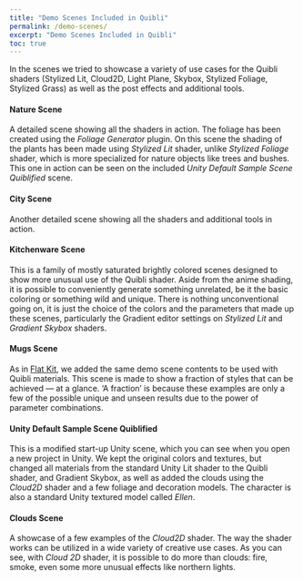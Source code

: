 ```yaml
---
title: "Demo Scenes Included in Quibli"
permalink: /demo-scenes/
excerpt: "Demo Scenes Included in Quibli"
toc: true
---
```


In the scenes we tried to showcase a variety of use cases for the Quibli shaders (Stylized Lit, Cloud2D, Light Plane, Skybox, Stylized Foliage, Stylized Grass) as well as the post effects and additional tools.  

#### Nature Scene  
A detailed scene showing all the shaders in action. The foliage has been created using the _Foliage Generator_ plugin. On this scene the shading of the plants has been made using _Stylized Lit_ shader, unlike _Stylized Foliage_ shader, which is more specialized for nature objects like trees and bushes. This one in action can be seen on the included _Unity Default Sample Scene Quiblified_ scene.  

#### City Scene  
Another detailed scene showing all the shaders and additional tools in action.  

#### Kitchenware Scene
This is a family of mostly saturated brightly colored scenes designed to show more unusual use of the Quibli shader. Aside from the anime shading, it is possible to conveniently generate something unrelated, be it the basic coloring or something wild and unique. There is nothing unconventional going on, it is just the choice of the colors and the parameters that made up these scenes, particularly the Gradient editor settings on _Stylized Lit_ and _Gradient Skybox_ shaders.  

#### Mugs Scene  
As in [Flat Kit](https://flatkit.dustyroom.com/#6-demo-scenes), we added the same demo scene contents to be used with Quibli materials. This scene is made to show a fraction of styles that can be achieved — at a glance. ‘A fraction’ is because these examples are only a few of the possible unique and unseen results due to the power of parameter combinations.  

#### Unity Default Sample Scene Quiblified  
This is a modified start-up Unity scene, which you can see when you open a new project in Unity. We kept the original colors and textures, but changed all materials from the standard Unity Lit shader to the Quibli shader, and Gradient Skybox, as well as added the clouds using the _Cloud2D_ shader and a few foliage and decoration models. The character is also a standard Unity textured model called _Ellen_.  

#### Clouds Scene  
A showcase of a few examples of the _Cloud2D_ shader. The way the shader works can be utilized in a wide variety of creative use cases. As you can see, with _Cloud 2D_ shader, it is possible to do more than clouds: fire, smoke, even some more unusual effects like northern lights.  
